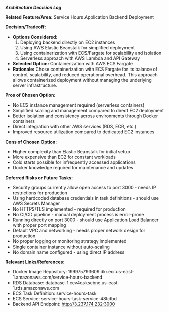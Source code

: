 ***Architecture Decision Log***

**Related Feature/Area:** Service Hours Application Backend Deployment

**Decision/Tradeoff:**

- **Options Considered:**
    1. Deploying backend directly on EC2 instances
    2. Using AWS Elastic Beanstalk for simplified deployment
    3. Using containerization with ECS/Fargate for scalability and isolation
    4. Serverless approach with AWS Lambda and API Gateway
- **Selected Option:** Containerization with AWS ECS Fargate
- **Rationale:** Chose containerization with ECS Fargate for its balance of control, scalability, and reduced operational overhead. This approach allows containerized deployment without managing the underlying server infrastructure.

**Pros of Chosen Option:**

- No EC2 instance management required (serverless containers)
- Simplified scaling and management compared to direct EC2 deployment
- Better isolation and consistency across environments through Docker containers
- Direct integration with other AWS services (RDS, ECR, etc.)
- Improved resource utilization compared to dedicated EC2 instances

**Cons of Chosen Option:**

- Higher complexity than Elastic Beanstalk for initial setup
- More expensive than EC2 for constant workloads
- Cold starts possible for infrequently accessed applications
- Docker knowledge required for maintenance and updates

**Deferred Risks or Future Tasks:**

- Security groups currently allow open access to port 3000 - needs IP restrictions for production
- Using hardcoded database credentials in task definitions - should use AWS Secrets Manager
- No HTTPS/TLS implemented - required for production
- No CI/CD pipeline - manual deployment process is error-prone
- Running directly on port 3000 - should use Application Load Balancer with proper port mapping
- Default VPC and networking - needs proper network design for production
- No proper logging or monitoring strategy implemented
- Single container instance without auto-scaling
- No domain name configured - using direct IP address

**Relevant Links/References:**

- Docker Image Repository: 199975793609.dkr.ecr.us-east-1.amazonaws.com/service-hours-backend
- RDS Database: database-1.cev4qskscbne.us-east-1.rds.amazonaws.com
- ECS Task Definition: service-hours-task
- ECS Service: service-hours-task-service-48tctbd
- Backend API Endpoint: http://3.237.174.232:3000
